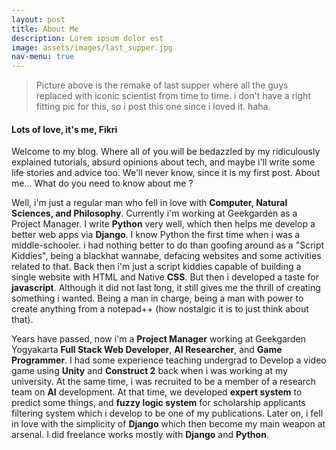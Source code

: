 ```yaml
---
layout: post
title: About Me
description: Lorem ipsum dolor est
image: assets/images/last_supper.jpg
nav-menu: true
---
```


> Picture above is the remake of last supper where all the guys replaced with iconic scientist from time to time. i don't have a right fitting pic for this, so i post this one since i loved it. haha.

#### Lots of love, it's me, Fikri

Welcome to my blog. Where all of you will be bedazzled by my ridiculously explained tutorials, absurd opinions about tech, and maybe i'll write some life stories and advice too. We'll never know, since it is my first post. About me...
What do you need to know about me ?

Well, i'm just a regular man who fell in love with **Computer, Natural Sciences, and Philosophy**. Currently i'm working at Geekgarden as a Project Manager. I write **Python** very well, which then helps me develop a better web apps via **Django**. I know Python the first time when i was a middle-schooler. i had nothing better to do than goofing around as a "Script Kiddies", being a blackhat wannabe, defacing websites and some activities related to that. Back then i'm just a script kiddies capable of building a single website with HTML and Native **CSS**. But then i developed a taste for **javascript**. Although it did not last long, it still gives me the thrill of creating something i wanted. Being a man in charge, being a man with power to create anything from a notepad++ (how nostalgic it is to just think about that).

Years have passed, now i'm a **Project Manager** working at Geekgarden Yogyakarta **Full Stack Web Developer**, **AI Researcher**, and **Game Programmer**. I had some  experience teaching undergrad to Develop a video game using **Unity** and **Construct 2** back when i was working at my university. At the same time, i was recruited to be a member of a research team on **AI** development. At that time, we developed **expert system** to predict some things, and **fuzzy logic system** for scholarship applicants filtering system which i develop to be one of my publications. Later on, i fell in love with the simplicity of **Django** which then become my main weapon at arsenal. I did freelance works mostly with **Django** and **Python**.
